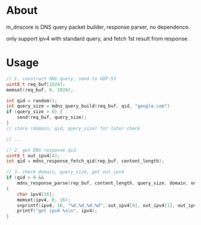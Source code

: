 

# About

m_dnscore is DNS query packet builder, response parser, no dependence. 

only support ipv4 with standard query, and fetch 1st result from response.


# Usage

```c
// 1. construct DNS query, send to UDP:53
uint8_t req_buf[1024];
memset(req_buf, 0, 1024);

int qid = random();
int query_size = mdns_query_build(req_buf, qid, "google.com")
if (query_size > 0) {
    send(req_buf, query_size);
}
// store (domain, qid, query_size) for later check

// ...

// 2. get DNS response qid
uint8_t out_ipv4[4];
int qid = mdns_response_fetch_qid(rep_buf, content_length);

// 3. check domain, query_size, get out_ipv4
if (qid > 0 &&
    mdns_response_parse(rep_buf, content_length, query_size, domain, out_ipv4) > 0)
{
    char ipv4[16];
    memset(ipv4, 0, 16);
    snprintf(ipv4, 16, "%d.%d.%d.%d", out_ipv4[0], out_ipv4[1], out_ipv4[2], out_ipv4[3]);
    printf("get ipv4 %s\n", ipv4);
}
```
